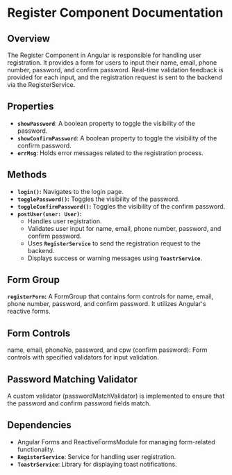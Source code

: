 # Register Component Documentation

## Overview

The Register Component in Angular is responsible for handling user registration. It provides a form for users to input their name, email, phone number, password, and confirm password. Real-time validation feedback is provided for each input, and the registration request is sent to the backend via the RegisterService.

## Properties

- **`showPassword`**: A boolean property to toggle the visibility of the password.
- **`showConfirmPassword`**: A boolean property to toggle the visibility of the confirm password.
- **`errMsg`**: Holds error messages related to the registration process.

## Methods

- **`login()`:** Navigates to the login page.
- **`togglePassword()`:** Toggles the visibility of the password.
- **`toggleConfirmPassword()`:** Toggles the visibility of the confirm password.
- **`postUser(user: User)`:**
  - Handles user registration.
  - Validates user input for name, email, phone number, password, and confirm password.
  - Uses **`RegisterService`** to send the registration request to the backend.
  - Displays success or warning messages using **`ToastrService`**.

## Form Group

**`registerForm`:** A FormGroup that contains form controls for name, email, phone number, password, and confirm password. It utilizes Angular's reactive forms.

## Form Controls

name, email, phoneNo, password, and cpw (confirm password): Form controls with specified validators for input validation.

## Password Matching Validator

A custom validator (passwordMatchValidator) is implemented to ensure that the password and confirm password fields match.

## Dependencies

- Angular Forms and ReactiveFormsModule for managing form-related functionality.
- **`RegisterService`**: Service for handling user registration.
- **`ToastrService`**: Library for displaying toast notifications.
